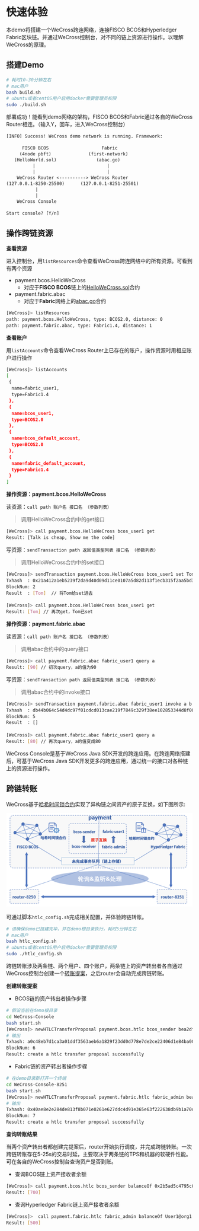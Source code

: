 # 快速体验

本demo将搭建一个WeCross跨连网络，连接FISCO BCOS和Hyperledger Fabric区块链。并通过WeCross控制台，对不同的链上资源进行操作。以理解WeCross的原理。

## 搭建Demo

```bash
# 耗时10-30分钟左右
# mac用户
bash build.sh 
# ubuntu或者centOS用户启用docker需要管理员权限
sudo ./build.sh
```

部署成功！能看到demo网络的架构，FISCO BCOS和Fabric通过各自的WeCross Router相连。（输入Y，回车，进入WeCross控制台）

``` 
[INFO] Success! WeCross demo network is running. Framework:

      FISCO BCOS                    Fabric
     (4node pbft)              (first-network)
   (HelloWorld.sol)               (abac.go)
          |                           |
          |                           |
    WeCross Router <----------> WeCross Router
(127.0.0.1-8250-25500)      (127.0.0.1-8251-25501)
           |
           |
    WeCross Console

Start console? [Y/n]
```

## 操作跨链资源

**查看资源**

进入控制台，用`listResources`命令查看WeCross跨连网络中的所有资源。可看到有两个资源

* payment.bcos.HelloWeCross
  * 对应于**FISCO BCOS**链上的[HelloWeCross.sol](https://github.com/WeBankFinTech/WeCross/tree/release-rc2/src/main/resources/chains-sample/bcos/HelloWeCross.sol)合约
* payment.fabric.abac
  * 对应于**Fabric**网络上的[abac.go](https://github.com/hyperledger/fabric-samples/blob/v1.4.4/chaincode/abac/go/abac.go)合约

```bash
[WeCross]> listResources
path: payment.bcos.HelloWeCross, type: BCOS2.0, distance: 0
path: payment.fabric.abac, type: Fabric1.4, distance: 1
```

**查看账户**

用`listAccounts`命令查看WeCross Router上已存在的账户，操作资源时用相应账户进行操作

```bash
[WeCross]> listAccounts
[
 {
  name=fabric_user1,
  type=Fabric1.4
 },
 {
  name=bcos_user1,
  type=BCOS2.0
 },
 {
  name=bcos_default_account,
  type=BCOS2.0
 },
 {
  name=fabric_default_account,
  type=Fabric1.4
 }
]
```

**操作资源：payment.bcos.HelloWeCross**

读资源：`call path 账户名 接口名 （参数列表）`

> 调用HelloWeCross合约中的get接口

```bash
[WeCross]> call payment.bcos.HelloWeCross bcos_user1 get
Result: [Talk is cheap, Show me the code]
```

写资源：`sendTransaction path 返回值类型列表 接口名 （参数列表）`

> 调用HelloWeCross合约中的set接口

```bash
[WeCross]> sendTransaction payment.bcos.HelloWeCross bcos_user1 set Tom
Txhash  : 0x21a412a1eb5239f2da9d40d09d11ce0107a5d82d113f1ecb315f2aa5bd3cc0cd
BlockNum: 2
Result  : [Tom]  // 将Tom给set进去

[WeCross]> call payment.bcos.HelloWeCross bcos_user1 get
Result: [Tom] // 再次get，Tom已set
```

**操作资源：payment.fabric.abac**

读资源：`call path 账户名 接口名 （参数列表）`

> 调用abac合约中的query接口

```bash
[WeCross]> call payment.fabric.abac fabric_user1 query a
Result: [90] // 初次query，a的值为90
```

写资源：`sendTransaction path 返回值类型列表 接口名 （参数列表）`

> 调用abac合约中的invoke接口

```bash
[WeCross]> sendTransaction payment.fabric.abac fabric_user1 invoke a b 10
Txhash  : db44b064c54d4dc97f01cdcd013cae219f7849c329f38ee102853344d8f0004d
BlockNum: 5
Result  : [] 

[WeCross]> call payment.fabric.abac fabric_user1 query a
Result: [80] // 再次query，a的值变成80
```

WeCross Console是基于WeCross Java SDK开发的跨连应用。在跨连网络搭建后，可基于WeCross Java SDK开发更多的跨连应用，通过统一的接口对各种链上的资源进行操作。

## 跨链转账

WeCross基于[哈希时间锁合约](../routine/htlc.html)实现了异构链之间资产的原子互换，如下图所示:

![](../images/htlc_sample.png)

可通过脚本`htlc_config.sh`完成相关配置，并体验跨链转账。

```bash
# 请确保demo已搭建完毕，并在demo根目录执行，耗时5分钟左右
# mac用户
bash htlc_config.sh
# ubuntu或者centOS用户启用docker需要管理员权限
sudo ./htlc_config.sh
```

跨链转账涉及两条链、两个用户、四个账户，两条链上的资产转出者各自通过WeCross控制台创建一个[转账提案](../routine/htlc.html#id4)，之后router会自动完成跨链转账。

**创建转账提案**
- BCOS链的资产转出者操作步骤

```bash
# 假设当前在demo根目录
cd WeCross-Console
bash start.sh
[WeCross]> newHTLCTransferProposal payment.bcos.htlc bcos_sender bea2dfec011d830a86d0fbeeb383e622b576bb2c15287b1a86aacdba0a387e11 9dda9a5e175a919ee98ff0198927b0a765ef96cf917144b589bb8e510e04843c true 0x55f934bcbe1e9aef8337f5551142a442fdde781c 0x2b5ad5c4795c026514f8317c7a215e218dccd6cf 700 2000010000 Admin@org1.example.com User1@org1.example.com 500 2000000000
# 输出
Txhash: a0c48eb7d1ca3a01ddf3563aeb6a1829f23dd0d778e7de2ce22406d1e84ba00f
BlockNum: 6
Result: create a htlc transfer proposal successfully
```

- Fabric链的资产转出者操作步骤

```bash
# 在demo目录新打开一个终端
cd WeCross-Console-8251
bash start.sh
[WeCross]> newHTLCTransferProposal payment.fabric.htlc fabric_admin bea2dfec011d830a86d0fbeeb383e622b576bb2c15287b1a86aacdba0a387e11 null false 0x55f934bcbe1e9aef8337f5551142a442fdde781c 0x2b5ad5c4795c026514f8317c7a215e218dccd6cf 700 2000010000 Admin@org1.example.com User1@org1.example.com 500 2000000000
# 输出
Txhash: 0x40ae8e2e284de813f8b071e0261e627ddc4d91e365e63f222638db9b1a70d05a
BlockNum: 7
Result: create a htlc transfer proposal successfully
```

**查询转账结果**

当两个资产转出者都创建完提案后，router开始执行调度，并完成跨链转账。一次跨链转账存在5-25s的交易时延，主要取决于两条链的TPS和机器的软硬件性能。可在各自的WeCross控制台查询资产是否到账。

- 查询BCOS链上资产接收者余额
```bash
[WeCross]> call payment.bcos.htlc bcos_sender balanceOf 0x2b5ad5c4795c026514f8317c7a215e218dccd6cf
Result: [700]
```

- 查询Hyperledger Fabric链上资产接收者余额
```bash
[WeCross]>  call payment.fabric.htlc fabric_admin balanceOf User1@org1.example.com
Result: [500]
```
